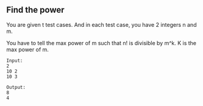 ## Find the power

You are given t test cases.
And in each test case, you have 2 integers n and m.

You have to tell the max power of m such that n! is divisible by m^k.
K is the max power of m.


```
Input:
2
10 2
10 3

Output:
8
4

```


